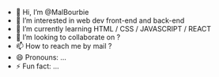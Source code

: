- 👋 Hi, I’m @MalBourbie
- 👀 I’m interested in web dev front-end and back-end
- 🌱 I’m currently learning HTML / CSS / JAVASCRIPT / REACT
- 💞️ I’m looking to collaborate on ?
- 📫 How to reach me by mail ?
- 😄 Pronouns: ...
- ⚡ Fun fact: ...

<!---
MalBourbie/MalBourbie is a ✨ special ✨ repository because its `README.md` (this file) appears on your GitHub profile.
You can click the Preview link to take a look at your changes.
--->
